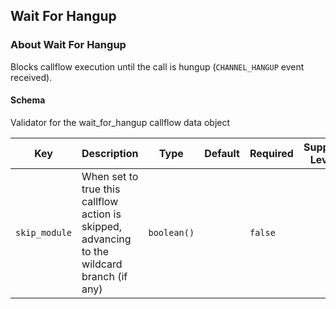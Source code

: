 ## Wait For Hangup

### About Wait For Hangup

Blocks callflow execution until the call is hungup (`CHANNEL_HANGUP` event received).

#### Schema

Validator for the wait_for_hangup callflow data object



Key | Description | Type | Default | Required | Support Level
--- | ----------- | ---- | ------- | -------- | -------------
`skip_module` | When set to true this callflow action is skipped, advancing to the wildcard branch (if any) | `boolean()` |   | `false` |
